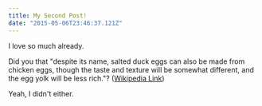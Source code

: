 ```yaml
---
title: My Second Post!
date: "2015-05-06T23:46:37.121Z"
---
```


I love <CompleteText answer="blogging" placeholder="ведение блога"/> so much already.

Did you <CompleteText answer="know" placeholder="знать" /> that "despite its name, salted duck eggs can also be made from
chicken eggs, though the taste and texture will be somewhat different, and the
egg yolk will be less rich."?
([Wikipedia Link](https://en.wikipedia.org/wiki/Salted_duck_egg))

Yeah, I didn't either.
